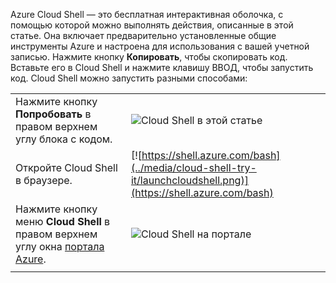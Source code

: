
Azure Cloud Shell — это бесплатная интерактивная оболочка, с помощью которой можно выполнять действия, описанные в этой статье. Она включает предварительно установленные общие инструменты Azure и настроена для использования с вашей учетной записью. Нажмите кнопку **Копировать**, чтобы скопировать код. Вставьте его в Cloud Shell и нажмите клавишу ВВОД, чтобы запустить код.  Cloud Shell можно запустить разными способами:

|  |   |
|-----------------------------------------------|---|
| Нажмите кнопку **Попробовать** в правом верхнем углу блока с кодом. | ![Cloud Shell в этой статье](../media/cloud-shell-try-it/cli-try-it.png) |
| Откройте Cloud Shell в браузере. | [![https://shell.azure.com/bash](../media/cloud-shell-try-it/launchcloudshell.png)](https://shell.azure.com/bash) |
| Нажмите кнопку меню **Cloud Shell** в правом верхнем углу окна [портала Azure](https://portal.azure.com). |    ![Cloud Shell на портале](../media/cloud-shell-try-it/cloud-shell-menu.png) |
|  |  |

